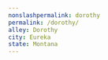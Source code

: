 ```yaml
---
﻿nonslashpermalink: dorothy
permalink: /dorothy/
alley: Dorothy
city: Eureka
state: Montana
---
```

